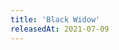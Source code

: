 ```yaml
---
title: 'Black Widow'
releasedAt: 2021-07-09
---
```

<timepiece-countdown :date='releasedAt' :leadingZeroes='{ hours: true, minutes: true, seconds: true }' daysSeparator='&nbsp;days ' hoursSeparator=':' minutesSeparator=':' secondsSeparator=''></timepiece-countdown>
